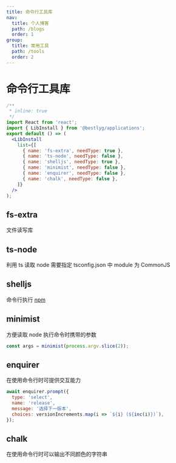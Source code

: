 ```yaml
---
title: 命令行工具库
nav:
  title: 个人博客
  path: /blogs
  order: 1
group:
  title: 常用工具
  path: /tools
  order: 2
---
```


# 命令行工具库

```jsx
/**
 * inline: true
 */
import React from 'react';
import { LibInstall } from '@bestlyg/applications';
export default () => (
  <LibInstall
    list={[
      { name: 'fs-extra', needType: true },
      { name: 'ts-node', needType: false },
      { name: 'shelljs', needType: true },
      { name: 'minimist', needType: false },
      { name: 'enquirer', needType: false },
      { name: 'chalk', needType: false },
    ]}
  />
);
```

## fs-extra

文件读写库

## ts-node

利用 ts 读取 node
需要指定 tsconfig.json 中 module 为 CommonJS

## shelljs

命令行执行 [npm](https://www.npmjs.com/package/shelljs)

## minimist

方便读取 node 执行命令时携带的参数

```js
const args = minimist(process.argv.slice(2));
```

## enquirer

在使用命令行时可提供交互能力

```js
await enquirer.prompt({
  type: 'select',
  name: 'release',
  message: '选择下一版本',
  choices: versionIncrements.map(i => `${i} (${inc(i)})`),
});
```

## chalk

在使用命令行时可以输出不同颜色的字符串
